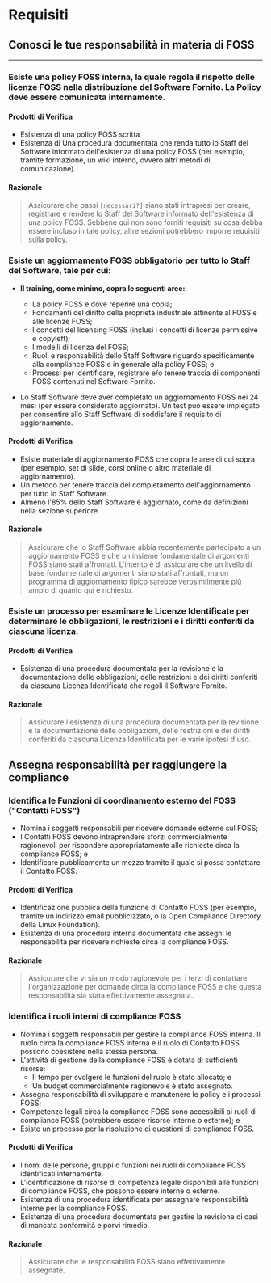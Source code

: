 
# Requisiti

## Conosci le tue responsabilità in materia di FOSS
---------------------------------------------------------------------------------------------------------------------------------

### **Esiste una policy FOSS interna, la quale regola il rispetto delle licenze FOSS nella distribuzione del Software Fornito.** La Policy deve essere comunicata internamente.

#### Prodotti di Verifica

* Esistenza di una policy FOSS scritta
* Esistenza di Una procedura documentata che renda tutto lo Staff del Software informato dell'esistenza di una policy FOSS (per esempio, tramite formazione, un wiki interno, ovvero altri metodi di comunicazione).

#### Razionale

> Assicurare che passi `[necessari?]` siano stati intrapresi per creare, registrare e rendere lo Staff del Software informato dell'esistenza di una policy FOSS. Sebbene qui non sono forniti requisiti su cosa debba essere incluso in tale policy, altre sezioni potrebbero imporre requisiti sulla policy.

### Esiste un aggiornamento FOSS obbligatorio per tutto lo Staff del Software, tale per cui:

- **Il training, come minimo, copra le seguenti aree:**

    - La policy FOSS e dove reperire una copia;
    - Fondamenti del diritto della proprietà industriale attinente al FOSS e alle licenze FOSS;
    - I concetti del licensing FOSS (inclusi i concetti di licenze permissive e copyleft);
    - I modelli di licenza del FOSS;
    - Ruoli e responsabilità dello Staff Software riguardo specificamente alla compliance FOSS e in generale alla policy FOSS; e
    - Processi per identificare, registrare e/o tenere traccia di componenti FOSS contenuti nel Software Fornito.

- Lo Staff Software deve aver completato un aggiornamento FOSS nei 24 mesi (per essere considerato aggiornato). Un test può essere impiegato per consentire allo Staff Software di soddisfare il requisito di aggiornamento.

#### Prodotti di Verifica

* Esiste materiale di aggiornamento FOSS che copra le aree di cui sopra (per esempio, set di slide, corsi online o altro materiale di aggiornamento).
* Un metodo per tenere traccia del completamento dell'aggiornamento per tutto lo Staff Software.
* Almeno l'85% dello Staff Software è aggiornato, come da definizioni nella sezione superiore.

#### Razionale

> Assicurare che lo Staff Software abbia recentemente partecipato a un aggiornamento FOSS e che un insieme fondamentale di argomenti FOSS siano stati affrontati. L'intento è di assicurare che un livello di base fondamentale di argomenti siano stati affrontati, ma un programma di aggiornamento tipico sarebbe verosimilmente più ampio di quanto qui è richiesto.

### Esiste un processo per esaminare le Licenze Identificate per determinare le obbligazioni, le restrizioni e i diritti conferiti da ciascuna licenza.

#### Prodotti di Verifica

* Esistenza di una procedura documentata per la revisione e la documentazione delle obbligazioni, delle restrizioni e dei diritti conferiti da ciascuna Licenza Identificata che regoli il Software Fornito.

#### Razionale

> Assicurare l'esistenza di una procedura documentata per la revisione e la documentazione delle obbligazioni, delle restrizioni e dei diritti conferiti da ciascuna Licenza Identificata per le varie ipotesi d'uso.

## Assegna responsabilità per raggiungere la compliance

### Identifica le Funzioni di coordinamento esterno del FOSS ("Contatti FOSS")

* Nomina i soggetti responsabili per ricevere domande esterne sul FOSS;
* I Contatti FOSS devono intraprendere sforzi commercialmente ragionevoli per rispondere appropriatamente alle richieste circa la compliance FOSS; e
* Identificare pubblicamente un mezzo tramite il quale si possa contattare il Contatto FOSS.

#### Prodotti di Verifica

- Identificazione pubblica della funzione di Contatto FOSS (per esempio, tramite un indirizzo email pubblicizzato, o la Open Compliance Directory della Linux Foundation).
- Esistenza di una procedura interna documentata che assegni le responsabilità per ricevere richieste circa la compliance FOSS.

#### Razionale

> Assicurare che vi sia un modo ragionevole per i terzi di contattare l'organizzazione per domande circa la compliance FOSS e che questa responsabilità sia stata effettivamente assegnata.

### Identifica i ruoli interni di compliance FOSS

* Nomina i soggetti responsabili per gestire la compliance FOSS interna. Il ruolo circa la compliance FOSS interna e il ruolo di Contatto FOSS possono coesistere nella stessa persona.
* L'attività di gestione della compliance FOSS è dotata di sufficienti risorse:
    * Il tempo per svolgere le funzioni del ruolo è stato allocato; e
    * Un budget commercialmente ragionevole è stato assegnato.
* Assegna responsabilità di sviluppare e manutenere le policy e i processi FOSS;
* Competenze legali circa la compliance FOSS sono accessibili ai ruoli di compliance FOSS (potrebbero essere risorse interne o esterne); e
* Esiste un processo per la risoluzione di questioni di compliance FOSS.

#### Prodotti di Verifica

- I nomi delle persone, gruppi o funzioni nei ruoli di compliance FOSS identificati internamente.
- L'identificazione di risorse di competenza legale disponibili alle funzioni di compliance FOSS, che possono essere interne o esterne.
- Esistenza di una procedura identificata per assegnare responsabilità interne per la compliance FOSS.
- Esistenza di una procedura documentata per gestire la revisione di casi di mancata conformità e porvi rimedio.

#### Razionale

> Assicurare che le responsabilità FOSS siano effettivamente assegnate.

<!-- FIXME continuare con il resto  -->
